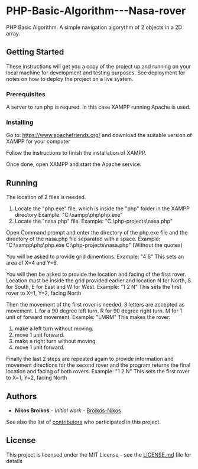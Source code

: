 # PHP-Basic-Algorithm---Nasa-rover
PHP Basic Algorithm. A simple navigation algorythm of 2 objects in a 2D array.

## Getting Started

These instructions will get you a copy of the project up and running on your local machine for development and testing purposes. See deployment for notes on how to deploy the project on a live system.

### Prerequisites

A server to run php is requred. In this case XAMPP running Apache is used.


### Installing

Go to: https://www.apachefriends.org/ and download the suitable version of XAMPP for your computer

Follow the instructions to finish the installation of XAMPP.

Once done, open XAMPP and start the Apache service.

## Running

The location of 2 files is needed.
1) Locate the "php.exe" file, which is inside the "php" folder in the XAMPP directory
   Example: "C:\xampp\php\php.exe"
2) Locate the "nasa.php" file. 
   Example: "C:\php-projects\nasa.php"
   
Open Command prompt and enter the directory of the php.exe file and the directory of the nasa.php file separated with a space.
   Example: "C:\xampp\php\php.exe C:\php-projects\nasa.php" (Without the quotes)

You will be asked to provide grid dimentions.
   Example: "4 6"
   This sets an area of X=4 and Y=6.

You will then be asked to provide the location and facing of the first rover.
Location must be inside the grid provided earlier and location N for North, S for South, E for East and W for West.
   Example: "1 2 N"
   This sets the first rover to X=1, Y=2, facing North
   
Then the movement of the first rover is needed.
3 letters are accepted as movement. L for a 90 degree left turn. R for 90 degree right turn. M for 1 unit of forward movement.
   Example: "LMRM"
   This makes the rover:
   1) make a left turn without moving.
   2) move 1 unit forward.
   3) make a right turn without moving.
   4) move 1 unit forward.
   
Finally the last 2 steps are repeated again to provide information and movement directions for the second rover and the program returns the final location and facing of both rovers.
   Example: "1 2 N"
   This sets the first rover to X=1, Y=2, facing North

## Authors

* **Nikos Broikos** - *Initial work* - [Broikos-Nikos](https://github.com/Broikos-Nikos/)

See also the list of [contributors](https://github.com/your/project/contributors) who participated in this project.

## License

This project is licensed under the MIT License - see the [LICENSE.md](LICENSE.md) file for details
